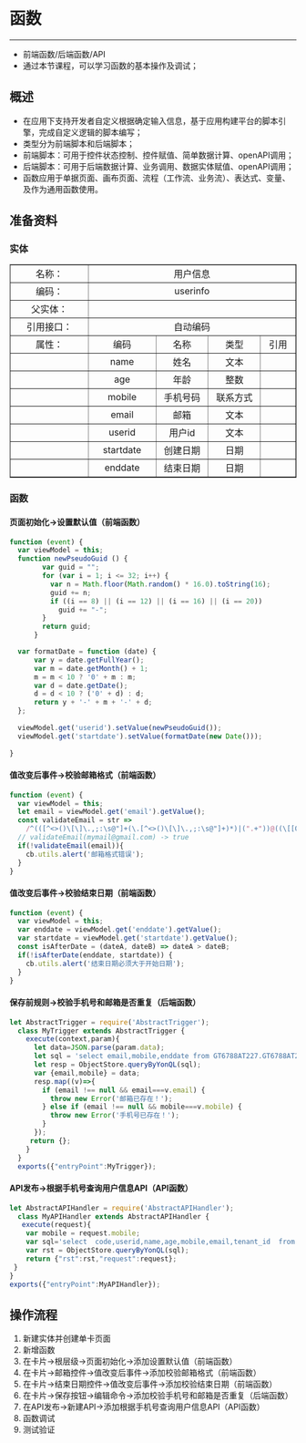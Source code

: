 <h1>函数</h1>

<hr/>

- 前端函数/后端函数/API
- 通过本节课程，可以学习函数的基本操作及调试； 

## 概述

- 在应用下支持开发者自定义根据确定输入信息，基于应用构建平台的脚本引擎，完成自定义逻辑的脚本编写；
- 类型分为前端脚本和后端脚本；
- 前端脚本：可用于控件状态控制、控件赋值、简单数据计算、openAPI调用；
- 后端脚本：可用于后端数据计算、业务调用、数据实体赋值、openAPI调用；
- 函数应用于单据页面、画布页面、流程（工作流、业务流）、表达式、变量、及作为通用函数使用。

## 准备资料

### 实体

<table border="1" cellpadding="3" cellspaing="3">
    <tr align="center">
        <td width="120px">名称：</td>
        <td width="500px" colspan="4">用户信息</td>
    </tr>
    <tr align="center">
        <td>编码：</td>
        <td colspan="4">userinfo</td>
    </tr>
    <tr align="center">
        <td>父实体：</td>
        <td colspan="4"></td>
    </tr>
    <tr align="center">
        <td>引用接口：</td>
        <td colspan="4">自动编码</td>
    </tr>
    <tr align="center">
        <td>属性：</td>
        <td>编码</td>
        <td>名称</td>
        <td>类型</td>
        <td>引用</td>
    </tr>
    <tr align="center">
        <td></td>
        <td>name</td>
        <td>姓名</td>
        <td>文本</td>
        <td></td>
    </tr>
    <tr align="center">
        <td></td>
        <td>age</td>
        <td>年龄</td>
        <td>整数</td>
        <td></td>
    </tr>
    <tr align="center">
        <td></td>
        <td>mobile</td>
        <td>手机号码</td>
        <td>联系方式</td>
        <td></td>
    </tr> 
   <tr align="center">
        <td></td>
        <td>email</td>
        <td>邮箱</td>
        <td>文本</td>
        <td></td>
    </tr> 
   <tr align="center">
        <td></td>
        <td>userid</td>
        <td>用户id</td>
        <td>文本</td>
        <td></td>
    </tr>   
   <tr align="center">
        <td></td>
        <td>startdate</td>
        <td>创建日期</td>
        <td>日期</td>
        <td></td>
    </tr> 
   <tr align="center">
        <td></td>
        <td>enddate</td>
        <td>结束日期</td>
        <td>日期</td>
        <td></td>
    </tr>         
</table>

### 函数

#### 页面初始化->设置默认值（前端函数）

```js
function (event) {
  var viewModel = this;
  function newPseudoGuid () {
        var guid = "";
        for (var i = 1; i <= 32; i++) {
          var n = Math.floor(Math.random() * 16.0).toString(16);
          guid += n;
          if ((i == 8) || (i == 12) || (i == 16) || (i == 20))
            guid += "-";
        }
        return guid;
      }

  var formatDate = function (date) {  
      var y = date.getFullYear();  
      var m = date.getMonth() + 1;  
      m = m < 10 ? '0' + m : m;  
      var d = date.getDate();  
      d = d < 10 ? ('0' + d) : d;  
      return y + '-' + m + '-' + d;  
  }; 
  
  viewModel.get('userid').setValue(newPseudoGuid());
  viewModel.get('startdate').setValue(formatDate(new Date()));
  
} 

```

#### 值改变后事件->校验邮箱格式（前端函数）

```js
function (event) {
  var viewModel = this;
  let email = viewModel.get('email').getValue();
  const validateEmail = str =>
    /^(([^<>()\[\]\.,;:\s@"]+(\.[^<>()\[\]\.,;:\s@"]+)*)|(".+"))@((\[[0-9]{1,3}\.[0-9]{1,3}\.[0-9]{1,3}\.[0-9]{1,3}\])|(([a-zA-Z\-0-9]+\.)+[a-zA-Z]{2,}))$/.test(str);
  // validateEmail(mymail@gmail.com) -> true
  if(!validateEmail(email)){
    cb.utils.alert('邮箱格式错误');
  }
} 

```

#### 值改变后事件->校验结束日期（前端函数）

```js
function (event) {
  var viewModel = this;
  var enddate = viewModel.get('enddate').getValue();
  var startdate = viewModel.get('startdate').getValue();
  const isAfterDate = (dateA, dateB) => dateA > dateB;
  if(!isAfterDate(enddate, startdate)) {
    cb.utils.alert('结束日期必须大于开始日期');
  }
}
```

#### 保存前规则->校验手机号和邮箱是否重复（后端函数）

```js
let AbstractTrigger = require('AbstractTrigger');
  class MyTrigger extends AbstractTrigger {
    execute(context,param){
      let data=JSON.parse(param.data);
      let sql = 'select email,mobile,enddate from GT6788AT227.GT6788AT227.user_function_0628 where dr=0';
      let resp = ObjectStore.queryByYonQL(sql);
      var {email,mobile} = data;
      resp.map((v)=>{
        if (email !== null && email===v.email) {
          throw new Error('邮箱已存在！');
        } else if (email !== null && mobile===v.mobile) {
          throw new Error('手机号已存在！');
        }
      });
     return {};
    }
  }
  exports({"entryPoint":MyTrigger});
```

####  API发布->根据手机号查询用户信息API（API函数）

```js
let AbstractAPIHandler = require('AbstractAPIHandler');
  class MyAPIHandler extends AbstractAPIHandler {
   execute(request){
    var mobile = request.mobile;
    var sql='select  code,userid,name,age,mobile,email,tenant_id  from   GT6788AT227.GT6788AT227.user_function_0628  where  mobile like "'+mobile+'"';
    var rst = ObjectStore.queryByYonQL(sql);
    return {"rst":rst,"request":request};
 }
}
exports({"entryPoint":MyAPIHandler});
```

## 操作流程

1. 新建实体并创建单卡页面
2. 新增函数
3. 在卡片->根层级->页面初始化->添加设置默认值（前端函数）
4. 在卡片->邮箱控件->值改变后事件->添加校验邮箱格式（前端函数）
5. 在卡片->结束日期控件->值改变后事件->添加校验结束日期（前端函数）
6. 在卡片->保存按钮->编辑命令->添加校验手机号和邮箱是否重复（后端函数）
7. 在API发布->新建API->添加根据手机号查询用户信息API（API函数）
8. 函数调试
9. 测试验证
